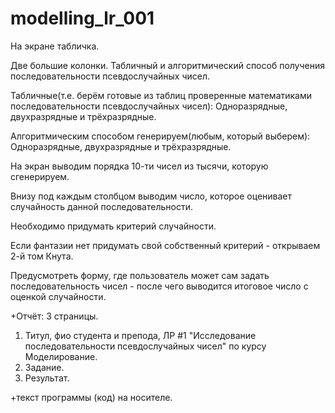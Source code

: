 # modelling_lr_001

На экране табличка.

Две большие колонки.
Табличный и алгоритмический способ получения последовательности псевдослучайных чисел.

Табличные(т.е. берëм готовые из таблиц проверенные математиками последовательности псевдослучайных чисел): Одноразрядные, двухразрядные и трëхразрядные.

Алгоритмическим способом генерируем(любым, который выберем): Одноразрядные, двухразрядные и трëхразрядные.

На экран выводим порядка 10-ти чисел из тысячи, которую сгенерируем.

Внизу под каждым столбцом выводим число, которое оценивает случайность данной последовательности.

Необходимо придумать критерий случайности.

Если фантазии нет придумать свой собственный критерий - открываем 2-й том Кнута.

Предусмотреть форму, где пользователь может сам задать последовательность чисел - после чего выводится итоговое число с оценкой случайности.

+Отчëт: 
3 страницы.
1. Титул, фио студента и препода, ЛР #1 "Исследование последовательности псевдослучайных чисел" по курсу Моделирование.
2. Задание.
3. Результат.

+текст программы (код) на носителе.
